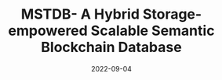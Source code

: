 ---
title: "MSTDB- A Hybrid Storage-empowered Scalable Semantic Blockchain Database"
authors:
- Enyuan Zhou
- Zicong Hong
- Yang Xiao
- Dongxiao Zhao
- Qingqi Pei
- Song Guo


date: "2022-09-04"
#doi: "10.1109/TWC.2022.3159779"

# Publication type.
# 1 = Conference paper; 2 = Journal article;
# 3 = Preprint Paper; 4 = Report; 5 = Book; 6 = Book section;
# 7 = Thesis; 8 = Patent
publication_types: ["2"]

# Publication name and optional abbreviated publication name.
publication: "*IEEE Transactions on Knowledge and Data Engineering*"
publication_short: "TKDE (CCF-A)"

# url_pdf: https://ieeexplore.ieee.org/document/9740503
# url_code: ''
# url_dataset: ''
# url_poster: ''
# url_project: ''
# url_slides: ''
# url_video: ''

---